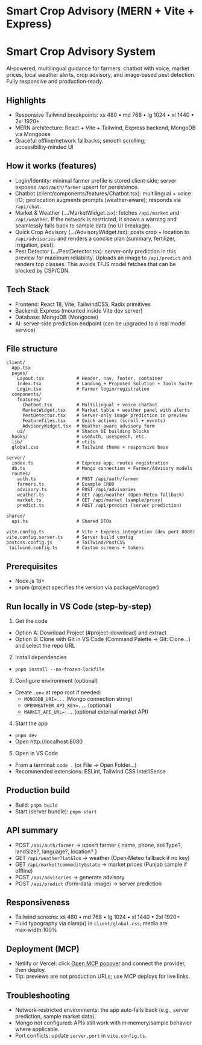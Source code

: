 # Smart Crop Advisory (MERN + Vite + Express)

# Smart Crop Advisory System

AI‑powered, multilingual guidance for farmers: chatbot with voice, market prices, local weather alerts, crop advisory, and image‑based pest detection. Fully responsive and production‑ready.

## Highlights

- Responsive Tailwind breakpoints: xs 480 • md 768 • lg 1024 • xl 1440 • 2xl 1920+
- MERN architecture: React + Vite + Tailwind, Express backend, MongoDB via Mongoose
- Graceful offline/network fallbacks; smooth scrolling; accessibility‑minded UI

## How it works (features)

- Login/Identity: minimal farmer profile is stored client‑side; server exposes `/api/auth/farmer` upsert for persistence.
- Chatbot (client/components/features/Chatbot.tsx): multilingual + voice I/O; geolocation augments prompts (weather‑aware);
  responds via `/api/chat`.
- Market & Weather (…/MarketWidget.tsx): fetches `/api/market` and `/api/weather`. If the network is restricted, it shows
  a warning and seamlessly falls back to sample data (no UI breakage).
- Quick Crop Advisory (…/AdvisoryWidget.tsx): posts crop + location to `/api/advisories` and renders a concise plan
  (summary, fertilizer, irrigation, pest).
- Pest Detector (…/PestDetector.tsx): server‑only prediction in this preview for maximum reliability. Uploads an
  image to `/api/predict` and renders top classes. This avoids TFJS model fetches that can be blocked by CSP/CDN.

## Tech Stack

- Frontend: React 18, Vite, TailwindCSS, Radix primitives
- Backend: Express (mounted inside Vite dev server)
- Database: MongoDB (Mongoose)
- AI: server‑side prediction endpoint (can be upgraded to a real model service)

## File structure

```
client/
  App.tsx
  pages/
    Layout.tsx            # Header, nav, footer, container
    Index.tsx             # Landing + Proposed Solution + Tools Suite
    Login.tsx             # Farmer login/registration
  components/
    features/
      Chatbot.tsx         # Multilingual + voice chatbot
      MarketWidget.tsx    # Market table + weather panel with alerts
      PestDetector.tsx    # Server‑only image prediction in preview
      FeatureTiles.tsx    # Quick actions (scroll + events)
      AdvisoryWidget.tsx  # Weather‑aware advisory form
    ui/                   # Shadcn UI building blocks
  hooks/                  # useAuth, useSpeech, etc.
  lib/                    # utils
  global.css              # Tailwind theme + responsive base

server/
  index.ts                # Express app; routes registration
  db.ts                   # Mongo connection + Farmer/Advisory models
  routes/
    auth.ts               # POST /api/auth/farmer
    farmers.ts            # Example CRUD
    advisory.ts           # POST /api/advisories
    weather.ts            # GET /api/weather (Open‑Meteo fallback)
    market.ts             # GET /api/market (sample/proxy)
    predict.ts            # POST /api/predict (server prediction)

shared/
  api.ts                  # Shared DTOs

vite.config.ts            # Vite + Express integration (dev port 8080)
vite.config.server.ts     # Server build config
postcss.config.js         # Tailwind/PostCSS
 tailwind.config.ts       # Custom screens + tokens
```

## Prerequisites

- Node.js 18+
- pnpm (project specifies the version via packageManager)

## Run locally in VS Code (step‑by‑step)

1. Get the code

- Option A: Download Project (#project-download) and extract
- Option B: Clone with Git in VS Code (Command Palette → Git: Clone…) and select the repo URL

2. Install dependencies

- `pnpm install --no-frozen-lockfile`

3. Configure environment (optional)

- Create `.env` at repo root if needed:
  - `MONGODB_URI=...` (Mongo connection string)
  - `OPENWEATHER_API_KEY=...` (optional)
  - `MARKET_API_URL=...` (optional external market API)

4. Start the app

- `pnpm dev`
- Open http://localhost:8080

5. Open in VS Code

- From a terminal: `code .` (or File → Open Folder…)
- Recommended extensions: ESLint, Tailwind CSS IntelliSense

## Production build

- Build: `pnpm build`
- Start (server bundle): `pnpm start`

## API summary

- POST `/api/auth/farmer` → upsert farmer { name, phone, soilType?, landSize?, language?, location? }
- GET `/api/weather?lat&lon` → weather (Open‑Meteo fallback if no key)
- GET `/api/market?commodity&state` → market prices (Punjab sample if offline)
- POST `/api/advisories` → generate advisory
- POST `/api/predict` (form‑data: image) → server prediction

## Responsiveness

- Tailwind screens: xs 480 • md 768 • lg 1024 • xl 1440 • 2xl 1920+
- Fluid typography via clamp() in `client/global.css`; media are max‑width:100%

## Deployment (MCP)

- Netlify or Vercel: click [Open MCP popover](#open-mcp-popover) and connect the provider, then deploy.
- Tip: previews are not production URLs; use MCP deploys for live links.

## Troubleshooting

- Network‑restricted environments: the app auto‑falls back (e.g., server prediction, sample market data).
- Mongo not configured: APIs still work with in‑memory/sample behavior where applicable.
- Port conflicts: update `server.port` in `vite.config.ts`.
